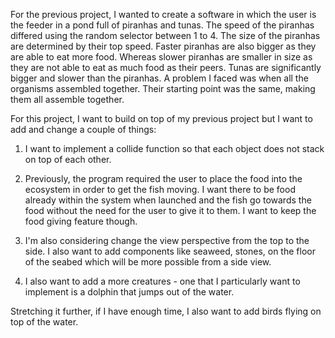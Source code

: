 For the previous project, I wanted to create a software in which the user is the feeder in a pond full of piranhas and tunas. The speed of the piranhas differed using the random selector between 1 to 4. The size of the piranhas are determined by their top speed. Faster piranhas are also bigger as they are able to eat more food. Whereas slower piranhas are smaller in size as they are not able to eat as much food as their peers. Tunas are significantly bigger and slower than the piranhas. A problem I faced was when all the organisms assembled together. Their starting point was the same, making them all assemble together.

For this project, I want to build on top of my previous project but I want to add and change a couple of things:

1. I want to implement a collide function so that each object does not stack on top of each other.

2. Previously, the program required the user to place the food into the ecosystem in order to get the fish moving. I want there to be food already within the system when launched and the fish go towards the food without the need for the user to give it to them. I want to keep the food giving feature though.

3. I'm also considering change the view perspective from the top to the side. I also want to add components like seaweed, stones, on the floor of the seabed which will be more possible from a side view.

4. I also want to add a more creatures - one that I particularly want to implement is a dolphin that jumps out of the water.

Stretching it further, if I have enough time, I also want to add birds flying on top of the water.
